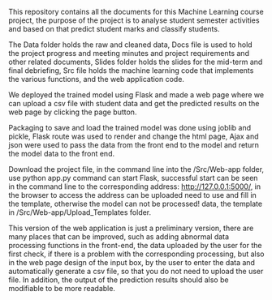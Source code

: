 This repository contains all the documents for this Machine Learning course project, the purpose of the project is to analyse student semester activities and based on that predict student marks and classify students.

The Data folder holds the raw and cleaned data, Docs file is used to hold the project progress and meeting minutes and project requirements and other related documents, Slides folder holds the slides for the mid-term and final debriefing, Src file holds the machine learning code that implements the various functions, and the web application code.

We deployed the trained model using Flask and made a web page where we can upload a csv file with student data and get the predicted results on the web page by clicking the page button.

Packaging to save and load the trained model was done using joblib and pickle, Flask route was used to render and change the html page, Ajax and json were used to pass the data from the front end to the model and return the model data to the front end.

Download the project file, in the command line into the /Src/Web-app folder, use python app.py command can start Flask, successful start can be seen in the command line to the corresponding address: http://127.0.0.1:5000/, in the browser to access the address can be uploaded need to use and fill in the template, otherwise the model can not be processed! data, the template in /Src/Web-app/Upload_Templates folder.

This version of the web application is just a preliminary version, there are many places that can be improved, such as adding abnormal data processing functions in the front-end, the data uploaded by the user for the first check, if there is a problem with the corresponding processing, but also in the web page design of the input box, by the user to enter the data and automatically generate a csv file, so that you do not need to upload the user file. In addition, the output of the prediction results should also be modifiable to be more readable.
